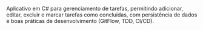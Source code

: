 Aplicativo em C# para gerenciamento de tarefas, permitindo adicionar, editar, excluir e marcar tarefas como concluídas, com persistência de dados e boas práticas de desenvolvimento (GitFlow, TDD, CI/CD).
